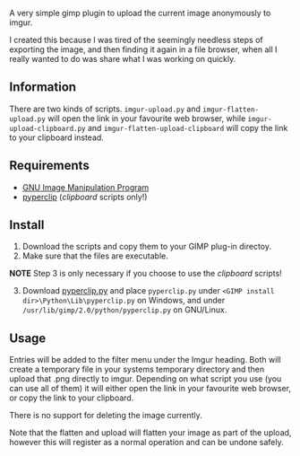 A very simple gimp plugin to upload the current image anonymously to imgur.

I created this because I was tired of the seemingly needless steps of exporting the image, and then finding it again in a file browser, when all I really wanted to do was share what I was working on quickly.

Information
-----
There are two kinds of scripts. `imgur-upload.py` and `imgur-flatten-upload.py` will open the link in your favourite web browser, while `imgur-upload-clipboard.py` and `imgur-flatten-upload-clipboard` will copy the link to your clipboard instead.

Requirements
-------
- [GNU Image Manipulation Program](http://gimp.org/)
- [pyperclip](http://coffeeghost.net/2010/10/09/pyperclip-a-cross-platform-clipboard-module-for-python/) (*clipboard* scripts only!)

Install
-------

1. Download the scripts and copy them to your GIMP plug-in directoy.
2. Make sure that the files are executable.

**NOTE** Step 3 is only necessary if you choose to use the *clipboard* scripts!

3. Download [pyperclip.py](http://coffeeghost.net/src/pyperclip.py) and place `pyperclip.py` under `<GIMP install dir>\Python\Lib\pyperclip.py` on Windows, and under `/usr/lib/gimp/2.0/python/pyperclip.py` on GNU/Linux.


Usage
-----
Entries will be added to the filter menu under the Imgur heading. Both will create a temporary file in your systems temporary directory and then upload that .png directly to imgur. Depending on what script you use (you can use all of them) it will either open the link in your favourite web browser, or copy the link to your clipboard.

There is no support for deleting the image currently.

Note that the flatten and upload will flatten your image as part of the upload, however this will register as a normal operation and can be undone safely.
